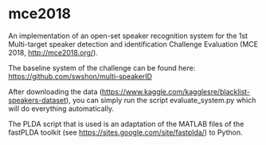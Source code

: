 # mce2018
An implementation of an open-set speaker recognition system for the 1st Multi-target speaker detection and identification Challenge Evaluation (MCE 2018, http://mce2018.org/).

The baseline system of the challenge can be found here: https://github.com/swshon/multi-speakerID

After downloading the data (https://www.kaggle.com/kagglesre/blacklist-speakers-dataset), you can simply run the script evaluate_system.py which will do everything automatically.

The PLDA script that is used is an adaptation of the MATLAB files of the fastPLDA toolkit (see https://sites.google.com/site/fastplda/) to Python.
